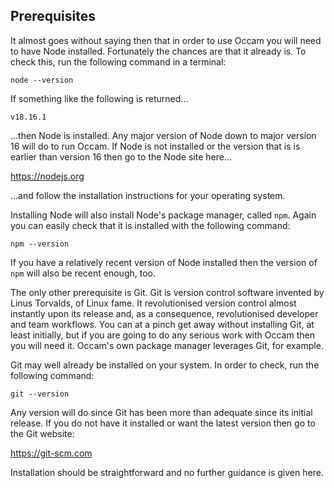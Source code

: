 ## Prerequisites

It almost goes without saying then that in order to use Occam you will need to have Node installed.
Fortunately the chances are that it already is.
To check this, run the following command in a terminal:

```
node --version
```

If something like the following is returned...

```
v18.16.1
```

...then Node is installed.
Any major version of Node down to major version 16 will do to run Occam.
If Node is not installed or the version that is is earlier than version 16 then go to the Node site here...

https://nodejs.org

...and follow the installation instructions for your operating system.

Installing Node will also install Node's package manager, called `npm`.
Again you can easily check that it is installed with the following command:

```
npm --version
```

If you have a relatively recent version of Node installed then the version of `npm` will also be recent enough, too.

The only other prerequisite is Git.
Git is version control software invented by Linus Torvalds, of Linux fame.
It revolutionised version control almost instantly upon its release and, as a consequence, revolutionised developer and team workflows.
You can at a pinch get away without installing Git, at least initially, but if you are going to do any serious work with Occam then you will need it.
Occam's own package manager leverages Git, for example.

Git may well already be installed on your system.
In order to check, run the following command:

```
git --version
```

Any version will do since Git has been more than adequate since its initial release.
If you do not have it installed or want the latest version then go to the Git website:

https://git-scm.com

Installation should be straightforward and no further guidance is given here.

